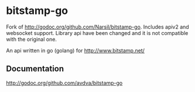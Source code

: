 bitstamp-go
===========

Fork of http://godoc.org/github.com/Narsil/bitstamp-go.
Includes apiv2 and websocket support.
Library api have been changed and it is not compatible with the original one.

An api written in go (golang) for http://www.bitstamp.net/

Documentation
-------------

http://godoc.org/github.com/avdva/bitstamp-go
